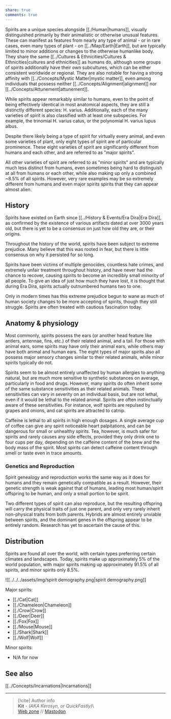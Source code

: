 ```yaml
---  
share: true  
comments: true  
---  
```

Spirits are a unique species alongside [[./Human|humans]], visually distinguished primarily by their animalistic or otherwise unusual features. These can manifest as features from nearly any type of animal - or in rare cases, even many types of plant - on [[../Map/Earth|Earth]], but are typically limited to minor additions or changes to the otherwise humanlike body. They share the same [[../Cultures & Ethnicities/Cultures & Ethnicities|cultures and ethnicities]] as humans do, although some groups of spirits additionally have their own subcultures, which can be either consistent worldwide or regional. They are also notable for having a strong affinity with [[../Concepts/Mystic Matter|mystic matter]], even among individuals that possess neither [[../Concepts/Alignment|alignment]] nor [[../Concepts/Attunement|attunement]].  
  
While spirits appear remarkably similar to humans, even to the point of being effectively identical in most anatomical aspects, they are still a distinctly different species: H. varius. Additionally, each of the many varieties of spirit is also classified with at least one subspecies. For example, the trinomial H. varius catus, or the polynomial H. varius lupus albus.  
  
Despite there likely being a type of spirit for virtually every animal, and even some varieties of plant, only eight types of spirit are of particular prominence. These eight varieties of spirit are significantly different from humans and each other, and are referred to as "major spirits".  
  
All other varieties of spirit are referred to as "minor spirits" and are typically much less distinct from humans, even sometimes being hard to distinguish at all from humans or each other, while also making up only a combined ~8.5% of all spirits. However, very rare examples may be so extremely different from humans and even major spirits spirits that they can appear almost alien.  
  
## History  
  
Spirits have existed on Earth since [[../History & Events/Era Dira|Era Dira]], as confirmed by the existence of various artifacts dated at over 3000 years old, but there is yet to be a consensus on just how old they are, or their origins.  
  
Throughout the history of the world, spirits have been subject to extreme prejudice. Many believe that this was rooted in fear, but there is little consensus on why it persisted for so long.  
  
Spirits have been victims of multiple genocides, countless hate crimes, and extremely unfair treatment throughout history, and have never had the chance to recover, causing spirits to become an incredibly small minority of all people. To give an idea of just how much they have lost, it is thought that during Era Dira, spirits actually outnumbered humans two to one.  
  
Only in modern times has this extreme prejudice begun to wane as much of human society changes to be more accepting of spirits, though they still struggle. Spirits are often treated with cautious fascination today.  
  
## Anatomy & physiology  
  
Most commonly, spirits possess the ears (or another head feature like antlers, antennae, fins, etc.) of their related animal, and a tail. For those with animal ears, some spirits may have only their animal ears, while others may have both animal and human ears. The eight types of major spirits also all possess major sensory changes similar to their related animals, while minor spirits typically do not.  
  
Spirits seem to be almost entirely unaffected by human allergies to anything natural, but are much more sensitive to synthetic substances on average, particularly in food and drugs. However, many spirits do often inherit some of the same substance sensitivities as their related animals. These sensitivities can vary in severity on an individual basis, but are not lethal, even if it would be lethal to the related animal. Spirits are often instinctually aware of these sensitivities. For instance, wolf spirits are repulsed by grapes and onions, and cat spirits are attracted to catnip.  
  
Caffeine is lethal to all spirits in high enough dosages. A single average cup of coffee can give any spirit noticeable heart palpitations, and can be dangerous for small or unhealthy spirits. Tea, however, is much safer for spirits and rarely causes any side effects, provided they only drink one to four cups per day, depending on the caffeine content of the brew and the body mass of the spirit. Most spirits can detect caffeine content through smell or taste even in trace amounts.  
  
### Genetics and Reproduction  
  
Spirit genealogy and reproduction works the same way as it does for humans and they remain genetically compatible as a result. However, their genetic strength is weak against that of humans, leading most human/spirit offspring to be human, and only a small portion to be spirit.  
  
Two different types of spirit can also reproduce, but the resulting offspring will carry the physical traits of just one parent, and only very rarely inherit non-physical traits from both parents. Hybrids are almost entirely unviable between spirits, and the dominant genes in the offspring appear to be entirely random. Research has yet to ascertain the cause of this.  
  
## Distribution  
  
Spirits are found all over the world, with certain types preferring certain climates and landscapes. Today, spirits make up approximately 5% of the world population, with major spirits making up approximately 91.5% of all spirits, and minor spirits only 8.5%.  
  
![[../../../assets/img/spirit demography.png|spirit demography.png]]  
  
Major spirits:  
- [[./Cat|Cat]]  
- [[./Chameleon|Chameleon]]  
- [[./Crow|Crow]]  
- [[./Deer|Deer]]  
- [[./Fox|Fox]]  
- [[./Mouse|Mouse]]  
- [[./Shark|Shark]]  
- [[./Wolf|Wolf]]  
  
Minor spirits:  
- N/A for now  
  
## See also  
  
[[../Concepts/Incarnations|Incarnations]]  
  
-----  
> [!cite] Author info  
> **Kit** - *(AKA Kerosyn, or QuickFastly)*\  
> [Web zone](https://kitabe.link) // [Mastodon](https://social.tripulse.net/@kit)